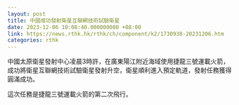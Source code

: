 ```yaml
---
layout: post
title: 中國成功發射衛星互聯網技術試驗衛星
date: 2023-12-06 10:08:40.000000000 +08:00
link: https://news.rthk.hk/rthk/ch/component/k2/1730938-20231206.htm
categories: rthk
---
```


中國太原衛星發射中心凌晨3時許，在廣東陽江附近海域使用捷龍三號運載火箭，成功將衛星互聯網技術試驗衛星發射升空，衛星順利進入預定軌道，發射任務獲得圓滿成功。

這次任務是捷龍三號運載火箭的第二次飛行。
